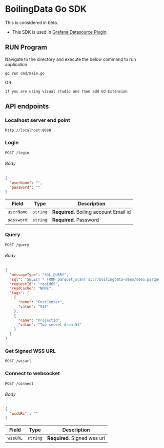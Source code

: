 # BoilingData Go SDK

This is considered in beta. 

- This SDK is used in [Grafana Datasource Plugin](https://github.com/boilingdata/boilingdata-datasource).

## RUN Program

Navigate to the directory and execute the below command to run application
```
go run cmd/main.go
```

OR
```
If you are using visual studio and then add GO Extension
```

## API endpoints

### Localhost server end point
  ```
  http://localhost:8088
  ```

### Login

  ```http
  POST /login
  ```
###### Body
```json
{
  "userName": "",
  "password": ""
}
```
| Field          | Type     | Description                            |
|----------------|----------|----------------------------------------|
| `userName`     | `string` | **Required**. Boiling account Email id |
| `password`     | `string` | **Required**. Password                 |

### Query

  ```http
  POST /query
  ```
###### Body
```json
{
  "messageType": "SQL_QUERY",
  "sql": "SELECT * FROM parquet_scan('s3://boilingdata-demo/demo.parquet') LIMIT 20;",
  "requestId": "reqId65",
  "readCache": "NONE",
  "tags": [
    {
      "name": "CostCenter",
      "value": "930"
    },
    {
      "name": "ProjectId",
      "value": "Top secret Area 53"
    }
  ]
}
```

### Get Signed WSS URL

  ```http
  POST /wssurl
  ```

### Connect to websocket

  ```http
  POST /connect
  ```
###### Body
```json
{
  "wssURL" : ""
}
```
| Field          | Type     | Description                  |
|----------------|----------|------------------------------|
| `wssURL`       | `string` | **Required**. Signed wss url |
